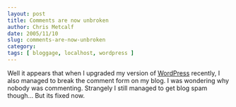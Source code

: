 ```yaml
---
layout: post
title: Comments are now unbroken
author: Chris Metcalf
date: 2005/11/10
slug: comments-are-now-unbroken
category: 
tags: [ bloggage, localhost, wordpress ]
---
```


Well it appears that when I upgraded my version of <a href="http://www.wordpress.org">WordPress</a> recently, I also managed to break the comment form on my blog.
I was wondering why nobody was commenting. Strangely I still managed to get blog spam though...
But its fixed now.
